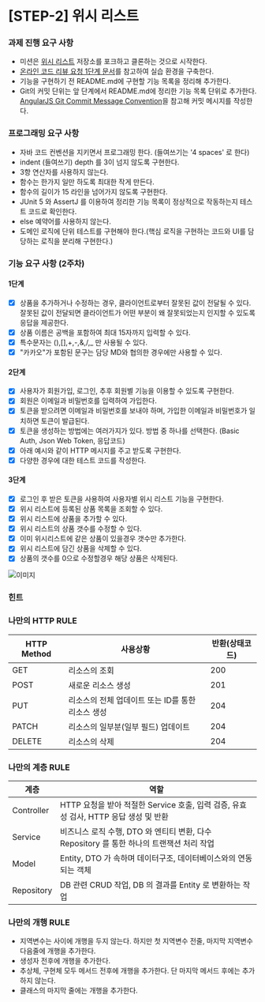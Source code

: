 # [STEP-2] 위시 리스트

### 과제 진행 요구 사항

- 미션은 [위시 리스트](https://github.com/kakao-tech-campus-2nd-step2/spring-gift-wishlist) 저장소를 포크하고 클론하는 것으로 시작한다.
- [온라인 코드 리뷰 요청 1단계 문서](https://github.com/next-step/nextstep-docs/blob/master/codereview/review-step1.md)를 참고하여 실습 환경을
  구축한다.
- 기능을 구현하기 전 README.md에 구현할 기능 목록을 정리해 추가한다.
- Git의 커밋 단위는 앞 단계에서 README.md에 정리한 기능 목록 단위로
  추가한다. [AngularJS Git Commit Message Convention](https://gist.github.com/stephenparish/9941e89d80e2bc58a153)을 참고해 커밋
  메시지를 작성한다.

### 프로그래밍 요구 사항

- 자바 코드 컨벤션을 지키면서 프로그래밍 한다. (들여쓰기는 '4 spaces' 로 한다)
- indent (들여쓰기) depth 를 3이 넘지 않도록 구현한다.
- 3항 연산자를 사용하지 않는다.
- 함수는 한가지 일만 하도록 최대한 작게 만든다.
- 함수의 길이가 15 라인을 넘어가지 않도록 구현한다.
- JUnit 5 와 AssertJ 를 이용하여 정리한 기능 목록이 정상적으로 작동하는지 테스트 코드로 확인한다.
- else 예약어를 사용하지 않는다.
- 도메인 로직에 단위 테스트를 구현해야 한다.(핵심 로직을 구현하는 코드와 UI를 담당하는 로직을 분리해 구현한다.)

### 기능 요구 사항 (2주차)

#### 1단계

- [X] 상품을 추가하거나 수정하는 경우, 클라이언트로부터 잘못된 값이 전달될 수 있다. 잘못된 값이 전달되면 클라이언트가 어떤 부분이 왜 잘못되었는지 인지할 수 있도록 응답을 제공한다.
- [X] 상품 이름은 공백을 포함하여 최대 15자까지 입력할 수 있다.
- [X] 특수문자는 (),[],+,-,&,/,_ 만 사용될 수 있다.
- [X] "카카오"가 포함된 문구는 담당 MD와 협의한 경우에만 사용할 수 있다.

#### 2단계

- [X] 사용자가 회원가입, 로그인, 추후 회원별 기능을 이용할 수 있도록 구현한다.
- [X] 회원은 이메일과 비밀번호를 입력하여 가입한다.
- [X] 토큰을 받으려면 이메일과 비밀번호를 보내야 하며, 가입한 이메일과 비밀번호가 일치하면 토큰이 발급된다.
- [X] 토큰을 생성하는 방법에는 여러가지가 있다. 방법 중 하나를 선택한다. (Basic Auth, Json Web Token, 응답코드)
- [X] 아래 예시와 같이 HTTP 메시지를 주고 받도록 구현한다.
- [X] 다양한 경우에 대한 테스트 코드를 작성한다.

#### 3단계

- [X] 로그인 후 받은 토큰을 사용하여 사용자별 위시 리스트 기능을 구현한다.
- [X] 위시 리스트에 등록된 상품 목록을 조회할 수 있다.
- [X] 위시 리스트에 상품을 추가할 수 있다.
- [X] 위시 리스트의 상품 갯수를 수정할 수 있다.
- [X] 이미 위시리스트에 같은 상품이 있을경우 갯수만 추가한다.
- [X] 위시 리스트에 담긴 상품을 삭제할 수 있다.
- [X] 상품의 갯수를 0으로 수정할경우 해당 상품은 삭제된다.

![이미지](https://github.com/yunjunghun0116/codetree-TILs/assets/76200940/13f047c0-d6b6-491e-827d-21dc46dd99bb)

### 힌트

### 나만의 HTTP RULE

| HTTP Method | 사용상황                          | 반환(상태코드) |
|-------------|-------------------------------|----------|
| GET         | 리소스의 조회                       | 200      | 
| POST        | 새로운 리소스 생성                    | 201      |
| PUT         | 리소스의 전체 업데이트 또는 ID를 통한 리소스 생성 | 204      |
| PATCH       | 리소스의 일부분(일부 필드) 업데이트          | 204      |
| DELETE      | 리소스의 삭제                       | 204      |

### 나만의 계층 RULE

| 계층         | 역할                                                          |
|------------|-------------------------------------------------------------|
| Controller | HTTP 요청을 받아 적절한 Service 호출, 입력 검증, 유효성 검사, HTTP 응답 생성 및 반환  |
| Service    | 비즈니스 로직 수행, DTO 와 엔티티 변환, 다수 Repository 를 통한 하나의 트랜잭션 처리 작업 |
| Model      | Entity, DTO 가 속하며 데이터구조, 데이터베이스와의 연동되는 객체                   |
| Repository | DB 관련 CRUD 작업, DB 의 결과를 Entity 로 변환하는 작업                    |

### 나만의 개행 RULE

- 지역변수는 사이에 개행을 두지 않는다. 하지만 첫 지역변수 전줄, 마지막 지역변수 다음줄에 개행을 추가한다.
- 생성자 전후에 개행을 추가한다.
- 추상체, 구현체 모두 메서드 전후에 개행을 추가한다. 단 마지막 메서드 후에는 추가하지 않는다.
- 클래스의 마지막 줄에는 개행을 추가한다.
